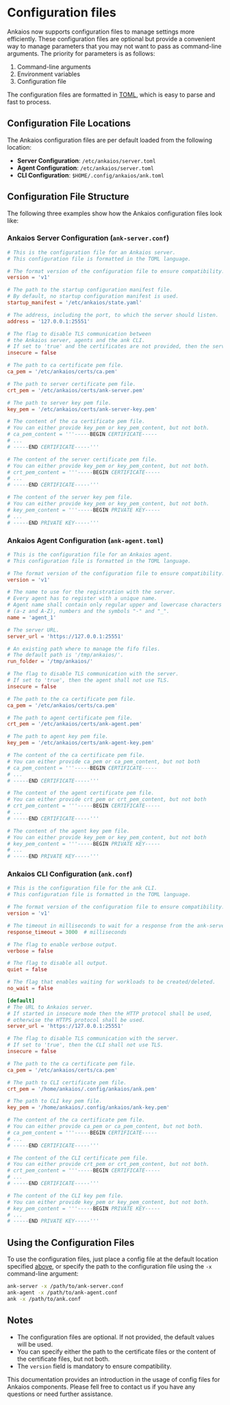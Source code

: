 # Configuration files

Ankaios now supports configuration files to manage settings more efficiently. These configuration files are optional but provide a convenient way to manage parameters that you may not want to pass as command-line arguments. The priority for parameters is as follows:

1. Command-line arguments
2. Environment variables
3. Configuration file

The configuration files are formatted in [TOML](https://toml.io/), which is easy to parse and fast to process.

## Configuration File Locations

The Ankaios configuration files are per default loaded from the following location:

- **Server Configuration**: `/etc/ankaios/server.toml`
- **Agent Configuration**: `/etc/ankaios/server.toml`
- **CLI Configuration**: `$HOME/.config/ankaios/ank.toml`

## Configuration File Structure

The following three examples show how the Ankaios configuration files look like:

### Ankaios Server Configuration (`ank-server.conf`)

```toml
# This is the configuration file for an Ankaios server.
# This configuration file is formatted in the TOML language.

# The format version of the configuration file to ensure compatibility.
version = 'v1'

# The path to the startup configuration manifest file.
# By default, no startup configuration manifest is used.
startup_manifest = '/etc/ankaios/state.yaml'

# The address, including the port, to which the server should listen.
address = '127.0.0.1:25551'

# The flag to disable TLS communication between
# the Ankaios server, agents and the ank CLI.
# If set to 'true' and the certificates are not provided, then the server shall not use TLS.
insecure = false

# The path to ca certificate pem file.
ca_pem = '/etc/ankaios/certs/ca.pem'

# The path to server certificate pem file.
crt_pem = '/etc/ankaios/certs/ank-server.pem'

# The path to server key pem file.
key_pem = '/etc/ankaios/certs/ank-server-key.pem'

# The content of the ca certificate pem file.
# You can either provide key_pem or key_pem_content, but not both.
# ca_pem_content = '''-----BEGIN CERTIFICATE-----
# ...
# -----END CERTIFICATE-----'''

# The content of the server certificate pem file.
# You can either provide key_pem or key_pem_content, but not both.
# crt_pem_content = '''-----BEGIN CERTIFICATE-----
# ...
# -----END CERTIFICATE-----'''

# The content of the server key pem file.
# You can either provide key_pem or key_pem_content, but not both.
# key_pem_content = '''-----BEGIN PRIVATE KEY-----
# ...
# -----END PRIVATE KEY-----'''
```

### Ankaios Agent Configuration (`ank-agent.toml`)

```toml
# This is the configuration file for an Ankaios agent.
# This configuration file is formatted in the TOML language.

# The format version of the configuration file to ensure compatibility.
version = 'v1'

# The name to use for the registration with the server.
# Every agent has to register with a unique name.
# Agent name shall contain only regular upper and lowercase characters
# (a-z and A-Z), numbers and the symbols "-" and "_".
name = 'agent_1'

# The server URL.
server_url = 'https://127.0.0.1:25551'

# An existing path where to manage the fifo files.
# The default path is '/tmp/ankaios/'.
run_folder = '/tmp/ankaios/'

# The flag to disable TLS communication with the server.
# If set to 'true', then the agent shall not use TLS.
insecure = false

# The path to the ca certificate pem file.
ca_pem = '/etc/ankaios/certs/ca.pem'

# The path to agent certificate pem file.
crt_pem = '/etc/ankaios/certs/ank-agent.pem'

# The path to agent key pem file.
key_pem = '/etc/ankaios/certs/ank-agent-key.pem'

# The content of the ca certificate pem file.
# You can either provide ca_pem or ca_pem_content, but not both
# ca_pem_content = '''-----BEGIN CERTIFICATE-----
# ...
# -----END CERTIFICATE-----'''

# The content of the agent certificate pem file.
# You can either provide crt_pem or crt_pem_content, but not both
# crt_pem_content = '''-----BEGIN CERTIFICATE-----
# ...
# -----END CERTIFICATE-----'''

# The content of the agent key pem file.
# You can either provide key_pem or key_pem_content, but not both
# key_pem_content = '''-----BEGIN PRIVATE KEY-----
# ...
# -----END PRIVATE KEY-----'''
```

### Ankaios CLI Configuration (`ank.conf`)

```toml
# This is the configuration file for the ank CLI.
# This configuration file is formatted in the TOML language.

# The format version of the configuration file to ensure compatibility.
version = 'v1'

# The timeout in milliseconds to wait for a response from the ank-server.
response_timeout = 3000  # milliseconds

# The flag to enable verbose output.
verbose = false

# The flag to disable all output.
quiet = false

# The flag that enables waiting for workloads to be created/deleted.
no_wait = false

[default]
# The URL to Ankaios server.
# If started in insecure mode then the HTTP protocol shall be used,
# otherwise the HTTPS protocol shall be used.
server_url = 'https://127.0.0.1:25551'

# The flag to disable TLS communication with the server.
# If set to 'true', then the CLI shall not use TLS.
insecure = false

# The path to the ca certificate pem file.
ca_pem = '/etc/ankaios/certs/ca.pem'

# The path to CLI certificate pem file.
crt_pem = '/home/ankaios/.config/ankaios/ank.pem'

# The path to CLI key pem file.
key_pem = '/home/ankaios/.config/ankaios/ank-key.pem'

# The content of the ca certificate pem file.
# You can either provide ca_pem or ca_pem_content, but not both.
# ca_pem_content = '''-----BEGIN CERTIFICATE-----
# ...
# -----END CERTIFICATE-----'''

# The content of the CLI certificate pem file.
# You can either provide crt_pem or crt_pem_content, but not both.
# crt_pem_content = '''-----BEGIN CERTIFICATE-----
# ...
# -----END CERTIFICATE-----'''

# The content of the CLI key pem file.
# You can either provide key_pem or key_pem_content, but not both.
# key_pem_content = '''-----BEGIN PRIVATE KEY-----
# ...
# -----END PRIVATE KEY-----'''
```

## Using the Configuration Files

To use the configuration files, just place a config file at the default location specified [above](#configuration-file-locations), or specify the path to the configuration file using the `-x` command-line argument:

```sh
ank-server -x /path/to/ank-server.conf
ank-agent -x /path/to/ank-agent.conf
ank -x /path/to/ank.conf
```

## Notes

- The configuration files are optional. If not provided, the default values will be used.
- You can specify either the path to the certificate files or the content of the certificate files, but not both.
- The `version` field is mandatory to ensure compatibility.

This documentation provides an introduction in the usage of config files for Ankaios components. Please fell free to contact us if you have
any questions or need further assistance.
